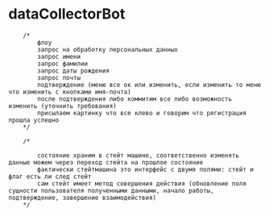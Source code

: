 # dataCollectorBot

		/*
			флоу
			запрос на обработку персональных данных
			запрос имени
			запрос фамилии
			запрос даты рождения
			запрос почты
			подтверждение (меню все ок или изменить, если изменить то меню что изменить с кнопками имя-почта)
			после подтверждения либо коммитим все либо возможность изменить (уточнить требования)
			присылаем картинку что все клево и говорим что регистрация прошла успешно
		*/

		/*

			состояние храним в стейт машине, соответственно изменять данные можем через переход стейта на прошлое состояние
			фактически стейтмашина это интерфейс с двумя полями: стейт и флаг есть ли след стейт
			сам стейт имеет метод совершения действия (обновление поля сущности пользователя полученными данными, начало работы, подтверждение, завершение взаимодействия)
		*/